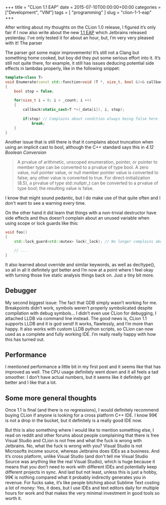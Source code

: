 +++
title = "CLion 1.1 EAP"
date = 2015-07-10T00:00:00+00:00
categories = ["Development", "VIM"]
tags = [ "programming" ]
slug = "clion-1-1-eap"
+++

After writing about my thoughts on the CLion 1.0 release, I figured it’s only fair if I now also write about the new [1.1 EAP](blog.jetbrains.com/clion/2015/07/clion-1-1-eap-starts/) which Jetbrains released yesterday. I’ve only tested it for about an hour, but, I’m very very pleased with it!
The parser

The parser got some major improvements! It’s still not a Clang but something home cooked, but boy did they put some serious effort into it. It’s still not quite there, for example, it still has issues deducing potential side effects in lambdas properly, like in the following snippet:

```cpp
template<class T>
void Enumerate(const std::function<void (T *, size_t, bool &)>& callback) const
{
    bool stop = false;
    
    for(size_t i = 0; i < _count; i ++)
    {
        callback(static_cast<T *>(_data[i]), i, stop);
        
        if(stop) // Complains about condition always being false here
            break;
    }
}
```

Another issue that is still there is that it complains about truncation when using an implicit cast to bool, although the C++ standard says this in *4.12 Boolean Conversion*

> A prvalue of arithmetic, unscoped enumeration, pointer, or pointer to member type can be converted to a prvalue of type bool. A zero value, null pointer value, or null member pointer value is converted to false; any other value is converted to true. For direct-initialization (8.5), a prvalue of type std::nullptr_t can be converted to a prvalue of type bool; the resulting value is false.

I know that might sound pedantic, but I do make use of that quite often and I don't want to see a warning every time.

On the other hand it did learn that things with a non-trivial destructor have side effects and thus doesn’t complain about an unused variable when using scope or lock guards like this:

```cpp
void foo()
{
    std::lock_guard<std::mutex> lock(_lock); // No longer complains about lock being unused

    // ...
}
```

It also learned about override and similar keywords, as well as decltype(), so all in all it definitely got better and I’m now at a point where I feel okay with turning those live static analysis things back on. Just a tiny bit more.

## Debugger

My second biggest issue: The fact that GDB simply wasn’t working for me. Breakpoints didn’t work, symbols weren’t properly symbolicated despite compilation with debug symbols... I didn’t even use CLion for debugging, I attached LLDB via command line instead. The good news is, CLion 1.1 supports LLDB and it is god send! It works, flawlessly, and I’m more than happy. It also works with custom LLDB python scripts, so CLion can now used as a complete and fully working IDE. I’m really really happy with how this has turned out.

## Performance

I mentioned performance a little bit in my first post and it seems like that has improved as well. The CPU usage definitely went down and it all feels a tad smoother. I don’t have actual numbers, but it seems like it definitely got better and I like that a lot.

## Some more general thoughts

Once 1.1 is final (and there is no regressions), I would definitely recommend buying CLion if anyone is looking for a cross platform C++ IDE. I know 99€ is not a drop in the bucket, but it definitely is a really good IDE now.

But this is also something where I would like to mention something else, I read on reddit and other forums about people complaining that there is free Visual Studio and CLion is not free and what the fuck is wrong with Jetbrains. No, what the fuck is wrong with you? Visual Studio is not Microsofts income source, whereas Jetbrains does IDEs as a business. And it’s cross platform, unlike Visual Studio (and don’t tell me Visual Studio Source was anything like the real Visual Studio), which is huge because it means that you don’t need to work with different IDEs and potentially keep different projects in sync. And last but not least, unless this is just a hobby, 99€ is nothing compared what it probably indirectly generates you in revenue. For fucks sake, it’s like people bitching about Sublime Text costing a lot of money: Yes, it does, but I use IDEs and text editors daily for multiple hours for work and that makes the very minimal investment in good tools so worth it.
